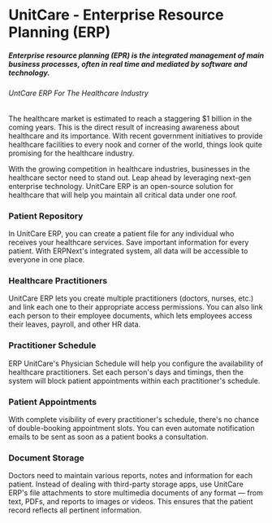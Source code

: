 # UnitCare - Enterprise Resource Planning (ERP)

##### Enterprise resource planning (EPR) is the integrated management of main business processes, often in real time and mediated by software and technology.



###### UntCare ERP For The Healthcare Industry

The healthcare market is estimated to reach a staggering $1 billion in the coming years. This is the direct result of increasing awareness about healthcare and its importance. With recent government initiatives to provide healthcare facilities to every nook and corner of the world, things look quite promising for the healthcare industry.

With the growing competition in healthcare industries, businesses in the healthcare sector need to stand out. Leap ahead by leveraging next-gen enterprise technology. UnitCare ERP is an open-source solution for healthcare that will help you maintain all critical data under one roof.


### Patient Repository

In UnitCare ERP, you can create a patient file for any individual who receives your healthcare services. Save important information for every patient. With ERPNext's integrated system, all data will be accessible to everyone in one place.

### Healthcare Practitioners

UnitCare ERP lets you create multiple practitioners (doctors, nurses, etc.) and link each one to their appropriate access permissions. You can also link each person to their employee documents, which lets employees access their leaves, payroll, and other HR data.

### Practitioner Schedule

ERP UnitCare's Physician Schedule will help you configure the availability of healthcare practitioners. Set each person's days and timings, then the system will block patient appointments within each practitioner's schedule.

### Patient Appointments

With complete visibility of every practitioner's schedule, there's no chance of double-booking appointment slots. You can even automate notification emails to be sent as soon as a patient books a consultation.

### Document Storage

Doctors need to maintain various reports, notes and information for each patient. Instead of dealing with third-party storage apps, use UnitCare ERP's file attachments to store multimedia documents of any format — from text, PDFs, and reports to images or videos. This ensures that the patient record reflects all pertinent information.

